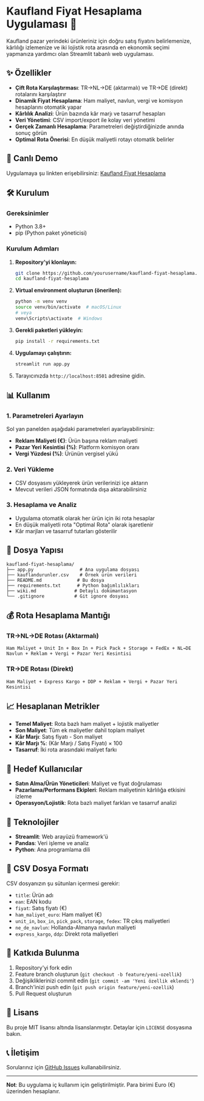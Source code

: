 # Kaufland Fiyat Hesaplama Uygulaması 🛒

Kaufland pazar yerindeki ürünleriniz için doğru satış fiyatını belirlemenize, kârlılığı izlemenize ve iki lojistik rota arasında en ekonomik seçimi yapmanıza yardımcı olan Streamlit tabanlı web uygulaması.

## ✨ Özellikler

- **Çift Rota Karşılaştırması**: TR→NL→DE (aktarmalı) ve TR→DE (direkt) rotalarını karşılaştırır
- **Dinamik Fiyat Hesaplama**: Ham maliyet, navlun, vergi ve komisyon hesaplarını otomatik yapar
- **Kârlılık Analizi**: Ürün bazında kâr marjı ve tasarruf hesapları
- **Veri Yönetimi**: CSV import/export ile kolay veri yönetimi
- **Gerçek Zamanlı Hesaplama**: Parametreleri değiştirdiğinizde anında sonuç görün
- **Optimal Rota Önerisi**: En düşük maliyetli rotayı otomatik belirler

## 🚀 Canlı Demo

Uygulamaya şu linkten erişebilirsiniz: [Kaufland Fiyat Hesaplama](https://kauflandiwahesap.streamlit.app)

## 🛠️ Kurulum

### Gereksinimler

- Python 3.8+
- pip (Python paket yöneticisi)

### Kurulum Adımları

1. **Repository'yi klonlayın:**
   ```bash
   git clone https://github.com/yourusername/kaufland-fiyat-hesaplama.git
   cd kaufland-fiyat-hesaplama
   ```

2. **Virtual environment oluşturun (önerilen):**
   ```bash
   python -m venv venv
   source venv/bin/activate  # macOS/Linux
   # veya
   venv\Scripts\activate  # Windows
   ```

3. **Gerekli paketleri yükleyin:**
   ```bash
   pip install -r requirements.txt
   ```

4. **Uygulamayı çalıştırın:**
   ```bash
   streamlit run app.py
   ```

5. Tarayıcınızda `http://localhost:8501` adresine gidin.

## 📊 Kullanım

### 1. Parametreleri Ayarlayın
Sol yan panelden aşağıdaki parametreleri ayarlayabilirsiniz:
- **Reklam Maliyeti (€)**: Ürün başına reklam maliyeti
- **Pazar Yeri Kesintisi (%)**: Platform komisyon oranı
- **Vergi Yüzdesi (%)**: Ürünün vergisel yükü

### 2. Veri Yükleme
- CSV dosyasını yükleyerek ürün verilerinizi içe aktarın
- Mevcut verileri JSON formatında dışa aktarabilirsiniz

### 3. Hesaplama ve Analiz
- Uygulama otomatik olarak her ürün için iki rota hesaplar
- En düşük maliyetli rota "Optimal Rota" olarak işaretlenir
- Kâr marjları ve tasarruf tutarları gösterilir

## 📁 Dosya Yapısı

```
kaufland-fiyat-hesaplama/
├── app.py                 # Ana uygulama dosyası
├── kauflandurunler.csv    # Örnek ürün verileri
├── README.md             # Bu dosya
├── requirements.txt      # Python bağımlılıkları
├── wiki.md              # Detaylı dokümantasyon
└── .gitignore           # Git ignore dosyası
```

## 💰 Rota Hesaplama Mantığı

### TR→NL→DE Rotası (Aktarmalı)
```
Ham Maliyet + Unit In + Box In + Pick Pack + Storage + FedEx + NL→DE Navlun + Reklam + Vergi + Pazar Yeri Kesintisi
```

### TR→DE Rotası (Direkt)
```
Ham Maliyet + Express Kargo + DDP + Reklam + Vergi + Pazar Yeri Kesintisi
```

## 📈 Hesaplanan Metrikler

- **Temel Maliyet**: Rota bazlı ham maliyet + lojistik maliyetler
- **Son Maliyet**: Tüm ek maliyetler dahil toplam maliyet
- **Kâr Marjı**: Satış fiyatı - Son maliyet
- **Kâr Marjı %**: (Kâr Marjı / Satış Fiyatı) × 100
- **Tasarruf**: İki rota arasındaki maliyet farkı

## 🎯 Hedef Kullanıcılar

- **Satın Alma/Ürün Yöneticileri**: Maliyet ve fiyat doğrulaması
- **Pazarlama/Performans Ekipleri**: Reklam maliyetinin kârlılığa etkisini izleme
- **Operasyon/Lojistik**: Rota bazlı maliyet farkları ve tasarruf analizi

## 🔧 Teknolojiler

- **Streamlit**: Web arayüzü framework'ü
- **Pandas**: Veri işleme ve analiz
- **Python**: Ana programlama dili

## 📝 CSV Dosya Formatı

CSV dosyanızın şu sütunları içermesi gerekir:
- `title`: Ürün adı
- `ean`: EAN kodu
- `fiyat`: Satış fiyatı (€)
- `ham_maliyet_euro`: Ham maliyet (€)
- `unit_in`, `box_in`, `pick_pack`, `storage`, `fedex`: TR çıkış maliyetleri
- `ne_de_navlun`: Hollanda-Almanya navlun maliyeti
- `express_kargo`, `ddp`: Direkt rota maliyetleri

## 🤝 Katkıda Bulunma

1. Repository'yi fork edin
2. Feature branch oluşturun (`git checkout -b feature/yeni-ozellik`)
3. Değişikliklerinizi commit edin (`git commit -am 'Yeni özellik eklendi'`)
4. Branch'inizi push edin (`git push origin feature/yeni-ozellik`)
5. Pull Request oluşturun

## 📄 Lisans

Bu proje MIT lisansı altında lisanslanmıştır. Detaylar için `LICENSE` dosyasına bakın.

## 📞 İletişim

Sorularınız için [GitHub Issues](https://github.com/yourusername/kaufland-fiyat-hesaplama/issues) kullanabilirsiniz.

---

**Not**: Bu uygulama iç kullanım için geliştirilmiştir. Para birimi Euro (€) üzerinden hesaplanır.
